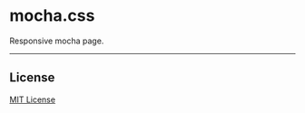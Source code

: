 # mocha.css

Responsive mocha page.

***

## License

[MIT License](http://www.opensource.org/licenses/mit-license.php)
